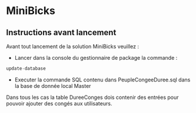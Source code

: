 # MiniBicks

## Instructions avant lancement

Avant tout lancement de la solution MiniBicks veuillez :

  - Lancer dans la console du gestionnaire de package la commande :
  ```c#
  update-database
  ```
  - Executer la commande SQL contenu dans PeupleCongeeDuree.sql dans la base de donnée local Master
  
  Dans tous les cas la table DureeConges dois contenir des entrées pour pouvoir ajouter des congés aux utilisateurs.

